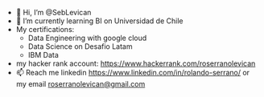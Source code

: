 - 👋 Hi, I’m @SebLevican
- 🌱 I’m currently learning BI on Universidad de Chile
- My certifications:
  - Data Engineering with google cloud
  -  Data Science on Desafio Latam
  -  IBM Data 
- my hacker rank account: https://www.hackerrank.com/roserranolevican
- 📫 Reach me linkedin https://www.linkedin.com/in/rolando-serrano/ or my email roserranolevican@gmail.com

<!---
SebLevican/SebLevican is a ✨ special ✨ repository because its `README.md` (this file) appears on your GitHub profile.
You can click the Preview link to take a look at your changes.
--->
